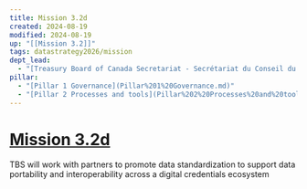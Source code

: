 ```yaml
---
title: Mission 3.2d
created: 2024-08-19
modified: 2024-08-19
up: "[[Mission 3.2]]"
tags: datastrategy2026/mission
dept_lead:
  - "[Treasury Board of Canada Secretariat - Secrétariat du Conseil du Trésor du Canada - TBS - SCT](Treasury%20Board%20of%20Canada%20Secretariat%20-%20Secr%C3%A9tariat%20du%20Conseil%20du%20Tr%C3%A9sor%20du%20Canada%20-%20TBS%20-%20SCT.md)"
pillar:
  - "[Pillar 1 Governance](Pillar%201%20Governance.md)"
  - "[Pillar 2 Processes and tools](Pillar%202%20Processes%20and%20tools.md)"
---
```

# [Mission 3.2d](Mission%203.2d.md)

TBS will work with partners to promote data standardization to support data portability and interoperability across a digital credentials ecosystem